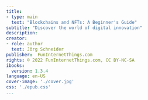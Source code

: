 ```yaml
---
title: 
- type: main
  text: "Blockchains and NFTs: A Beginner's Guide"
subtitle: "Discover the world of digital innovation"
description:
creator:
- role: author
  text: Jörg Schneider
publisher:  FunInternetThings.com
rights: © 2022 FunInternetThings.com, CC BY-NC-SA
ibooks:
  version: 1.3.4
language: en-US
cover-image: './cover.jpg'
css: './epub.css'
...
```

